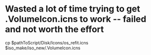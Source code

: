 # Wasted a lot of time trying to get .VolumeIcon.icns to work -- failed and not worth the effort
cp $pathToScript/Disk/Icons/os_refit.icns         $iso_make/iso_new/.VolumeIcon.icns
